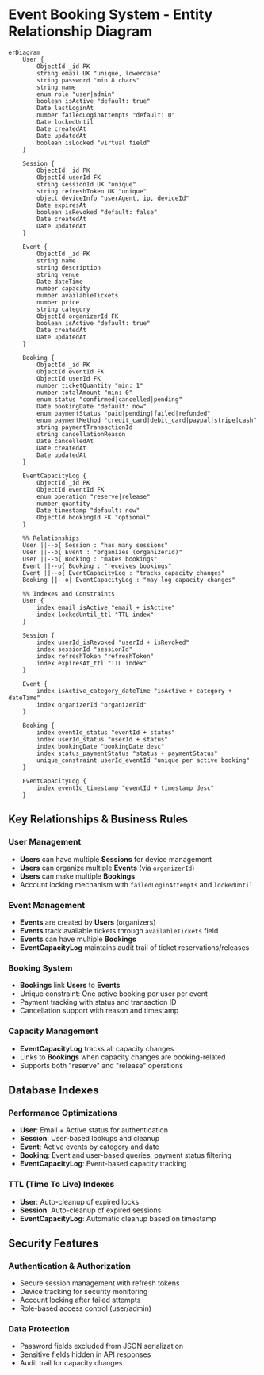 # Event Booking System - Entity Relationship Diagram

```mermaid
erDiagram
    User {
        ObjectId _id PK
        string email UK "unique, lowercase"
        string password "min 8 chars"
        string name
        enum role "user|admin"
        boolean isActive "default: true"
        Date lastLoginAt
        number failedLoginAttempts "default: 0"
        Date lockedUntil
        Date createdAt
        Date updatedAt
        boolean isLocked "virtual field"
    }

    Session {
        ObjectId _id PK
        ObjectId userId FK
        string sessionId UK "unique"
        string refreshToken UK "unique"
        object deviceInfo "userAgent, ip, deviceId"
        Date expiresAt
        boolean isRevoked "default: false"
        Date createdAt
        Date updatedAt
    }

    Event {
        ObjectId _id PK
        string name
        string description
        string venue
        Date dateTime
        number capacity
        number availableTickets
        number price
        string category
        ObjectId organizerId FK
        boolean isActive "default: true"
        Date createdAt
        Date updatedAt
    }

    Booking {
        ObjectId _id PK
        ObjectId eventId FK
        ObjectId userId FK
        number ticketQuantity "min: 1"
        number totalAmount "min: 0"
        enum status "confirmed|cancelled|pending"
        Date bookingDate "default: now"
        enum paymentStatus "paid|pending|failed|refunded"
        enum paymentMethod "credit_card|debit_card|paypal|stripe|cash"
        string paymentTransactionId
        string cancellationReason
        Date cancelledAt
        Date createdAt
        Date updatedAt
    }

    EventCapacityLog {
        ObjectId _id PK
        ObjectId eventId FK
        enum operation "reserve|release"
        number quantity
        Date timestamp "default: now"
        ObjectId bookingId FK "optional"
    }

    %% Relationships
    User ||--o{ Session : "has many sessions"
    User ||--o{ Event : "organizes (organizerId)"
    User ||--o{ Booking : "makes bookings"
    Event ||--o{ Booking : "receives bookings"
    Event ||--o{ EventCapacityLog : "tracks capacity changes"
    Booking ||--o| EventCapacityLog : "may log capacity changes"

    %% Indexes and Constraints
    User {
        index email_isActive "email + isActive"
        index lockedUntil_ttl "TTL index"
    }

    Session {
        index userId_isRevoked "userId + isRevoked"
        index sessionId "sessionId"
        index refreshToken "refreshToken"
        index expiresAt_ttl "TTL index"
    }

    Event {
        index isActive_category_dateTime "isActive + category + dateTime"
        index organizerId "organizerId"
    }

    Booking {
        index eventId_status "eventId + status"
        index userId_status "userId + status"
        index bookingDate "bookingDate desc"
        index status_paymentStatus "status + paymentStatus"
        unique_constraint userId_eventId "unique per active booking"
    }

    EventCapacityLog {
        index eventId_timestamp "eventId + timestamp desc"
    }
```

## Key Relationships & Business Rules

### **User Management**
- **Users** can have multiple **Sessions** for device management
- **Users** can organize multiple **Events** (via `organizerId`)
- **Users** can make multiple **Bookings**
- Account locking mechanism with `failedLoginAttempts` and `lockedUntil`

### **Event Management**
- **Events** are created by **Users** (organizers)
- **Events** track available tickets through `availableTickets` field
- **Events** can have multiple **Bookings**
- **EventCapacityLog** maintains audit trail of ticket reservations/releases

### **Booking System**
- **Bookings** link **Users** to **Events**
- Unique constraint: One active booking per user per event
- Payment tracking with status and transaction ID
- Cancellation support with reason and timestamp

### **Capacity Management**
- **EventCapacityLog** tracks all capacity changes
- Links to **Bookings** when capacity changes are booking-related
- Supports both "reserve" and "release" operations

## Database Indexes

### **Performance Optimizations**
- **User**: Email + Active status for authentication
- **Session**: User-based lookups and cleanup
- **Event**: Active events by category and date
- **Booking**: Event and user-based queries, payment status filtering
- **EventCapacityLog**: Event-based capacity tracking

### **TTL (Time To Live) Indexes**
- **User**: Auto-cleanup of expired locks
- **Session**: Auto-cleanup of expired sessions
- **EventCapacityLog**: Automatic cleanup based on timestamp

## Security Features

### **Authentication & Authorization**
- Secure session management with refresh tokens
- Device tracking for security monitoring
- Account locking after failed attempts
- Role-based access control (user/admin)

### **Data Protection**
- Password fields excluded from JSON serialization
- Sensitive fields hidden in API responses
- Audit trail for capacity changes